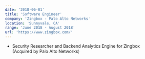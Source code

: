 ```yaml
---
date: '2018-06-01'
title: 'Software Engineer'
company: 'Zingbox - Palo Alto Networks'
location: 'Sunnyvale, CA'
range: 'June 2018 - August 2018'
url: 'https://www.zingbox.com/'
---
```


- Security Researcher and Backend Analytics Engine for Zingbox (Acquired by Palo Alto Networks)
